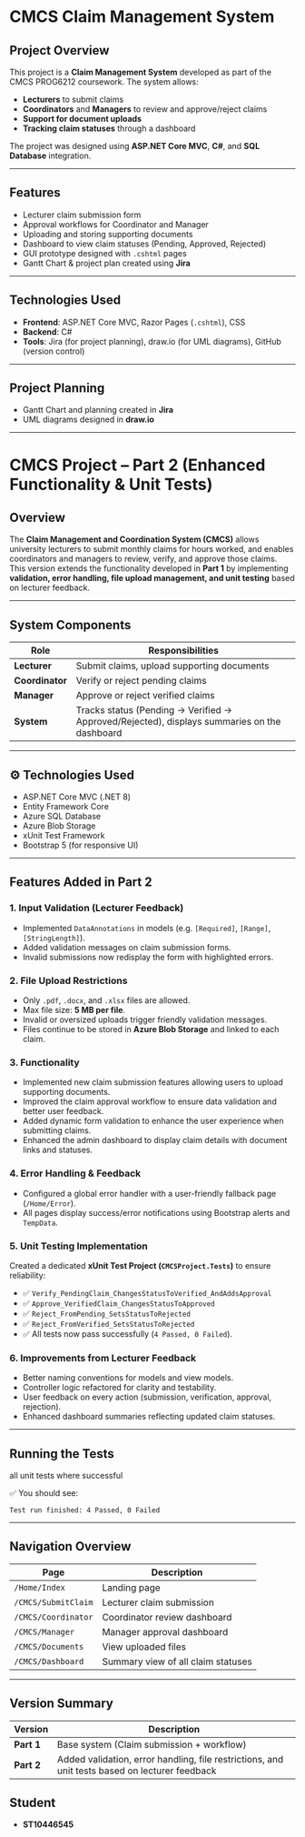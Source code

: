 # CMCS Claim Management System 

##  Project Overview  
This project is a **Claim Management System** developed as part of the CMCS PROG6212 coursework. The system allows:  
- **Lecturers** to submit claims  
- **Coordinators** and **Managers** to review and approve/reject claims  
- **Support for document uploads**  
- **Tracking claim statuses** through a dashboard  

The project was designed using **ASP.NET Core MVC**, **C#**, and **SQL Database** integration.  

---

##  Features  
- Lecturer claim submission form  
- Approval workflows for Coordinator and Manager  
- Uploading and storing supporting documents  
- Dashboard to view claim statuses (Pending, Approved, Rejected)  
- GUI prototype designed with `.cshtml` pages  
- Gantt Chart & project plan created using **Jira**  

---

##  Technologies Used  
- **Frontend**: ASP.NET Core MVC, Razor Pages (`.cshtml`), CSS  
- **Backend**: C#  
- **Tools**: Jira (for project planning), draw.io (for UML diagrams), GitHub (version control)  

---

##  Project Planning  
- Gantt Chart and planning created in **Jira**  
- UML diagrams designed in **draw.io**  


---


#  CMCS Project – Part 2 (Enhanced Functionality & Unit Tests)

##  Overview
The **Claim Management and Coordination System (CMCS)** allows university lecturers to submit monthly claims for hours worked, and enables coordinators and managers to review, verify, and approve those claims.  
This version extends the functionality developed in **Part 1** by implementing **validation, error handling, file upload management, and unit testing** based on lecturer feedback.

---

##  System Components
| Role | Responsibilities |
|------|------------------|
| **Lecturer** | Submit claims, upload supporting documents |
| **Coordinator** | Verify or reject pending claims |
| **Manager** | Approve or reject verified claims |
| **System** | Tracks status (Pending → Verified → Approved/Rejected), displays summaries on the dashboard |

---

## ⚙️ Technologies Used
- ASP.NET Core MVC (.NET 8)
- Entity Framework Core
- Azure SQL Database
- Azure Blob Storage
- xUnit Test Framework
- Bootstrap 5 (for responsive UI)

---

##  Features Added in Part 2

###  1. Input Validation (Lecturer Feedback)
- Implemented `DataAnnotations` in models (e.g. `[Required]`, `[Range]`, `[StringLength]`).
- Added validation messages on claim submission forms.
- Invalid submissions now redisplay the form with highlighted errors.

###  2. File Upload Restrictions
- Only `.pdf`, `.docx`, and `.xlsx` files are allowed.
- Max file size: **5 MB per file**.
- Invalid or oversized uploads trigger friendly validation messages.
- Files continue to be stored in **Azure Blob Storage** and linked to each claim.

### 3. Functionality
- Implemented new claim submission features allowing users to upload supporting documents.
- Improved the claim approval workflow to ensure data validation and better user feedback.
- Added dynamic form validation to enhance the user experience when submitting claims.
- Enhanced the admin dashboard to display claim details with document links and statuses.

###  4. Error Handling & Feedback
- Configured a global error handler with a user-friendly fallback page (`/Home/Error`).
- All pages display success/error notifications using Bootstrap alerts and `TempData`.

###  5. Unit Testing Implementation
Created a dedicated **xUnit Test Project (`CMCSProject.Tests`)** to ensure reliability:
- ✅ `Verify_PendingClaim_ChangesStatusToVerified_AndAddsApproval`
- ✅ `Approve_VerifiedClaim_ChangesStatusToApproved`
- ✅ `Reject_FromPending_SetsStatusToRejected`
- ✅ `Reject_FromVerified_SetsStatusToRejected`
- ✅ All tests now pass successfully (`4 Passed, 0 Failed`).

###  6. Improvements from Lecturer Feedback
- Better naming conventions for models and view models.
- Controller logic refactored for clarity and testability.
- User feedback on every action (submission, verification, approval, rejection).
- Enhanced dashboard summaries reflecting updated claim statuses.

---

##  Running the Tests
all unit tests where successful 

✅ You should see:
```
Test run finished: 4 Passed, 0 Failed
```

---

##  Navigation Overview
| Page | Description |
|------|--------------|
| `/Home/Index` | Landing page |
| `/CMCS/SubmitClaim` | Lecturer claim submission |
| `/CMCS/Coordinator` | Coordinator review dashboard |
| `/CMCS/Manager` | Manager approval dashboard |
| `/CMCS/Documents` | View uploaded files |
| `/CMCS/Dashboard` | Summary view of all claim statuses |

---

##  Version Summary
| Version | Description |
|----------|-------------|
| **Part 1** | Base system (Claim submission + workflow) |
| **Part 2** | Added validation, error handling, file restrictions, and unit tests based on lecturer feedback |


## Student  
- **ST10446545** 

